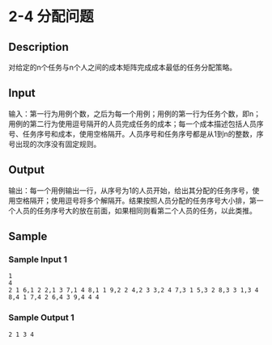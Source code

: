# 2-4 分配问题

## Description

对给定的n个任务与n个人之间的成本矩阵完成成本最低的任务分配策略。

## Input

输入：第一行为用例个数，之后为每一个用例；用例的第一行为任务个数，即n；用例的第二行为使用逗号隔开的人员完成任务的成本；每一个成本描述包括人员序号、任务序号和成本，使用空格隔开。人员序号和任务序号都是从1到n的整数，序号出现的次序没有固定规则。

## Output

输出：每一个用例输出一行，从序号为1的人员开始，给出其分配的任务序号，使用空格隔开；使用逗号将多个解隔开。结果按照人员分配的任务序号大小排，第一个人员的任务序号大的放在前面，如果相同则看第二个人员的任务，以此类推。

## Sample

### Sample Input 1

~~~
1
4
2 1 6,1 2 2,1 3 7,1 4 8,1 1 9,2 2 4,2 3 3,2 4 7,3 1 5,3 2 8,3 3 1,3 4 8,4 1 7,4 2 6,4 3 9,4 4 4
~~~

### Sample Output 1

~~~
2 1 3 4
~~~